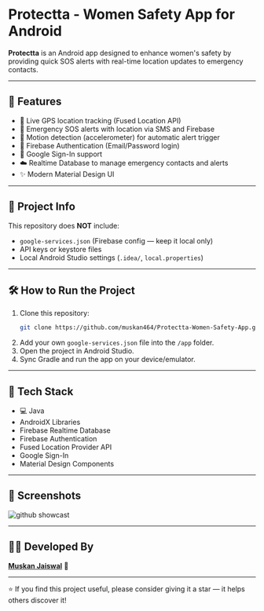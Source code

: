 # Protectta - Women Safety App for Android

**Protectta** is an Android app designed to enhance women's safety by providing quick SOS alerts with real-time location updates to emergency contacts.

---

## 🚀 Features

- 📍 Live GPS location tracking (Fused Location API)
- 🚨 Emergency SOS alerts with location via SMS and Firebase
- 📲 Motion detection (accelerometer) for automatic alert trigger
- 🔐 Firebase Authentication (Email/Password login)
- 🔑 Google Sign-In support
- ☁️ Realtime Database to manage emergency contacts and alerts
- ✨ Modern Material Design UI

---

## 📂 Project Info

This repository does **NOT** include:

- `google-services.json` (Firebase config — keep it local only)
- API keys or keystore files
- Local Android Studio settings (`.idea/`, `local.properties`)

---

## 🛠️ How to Run the Project

1. Clone this repository:
    ```bash
    git clone https://github.com/muskan464/Protectta-Women-Safety-App.git
    ```
2. Add your own `google-services.json` file into the `/app` folder.
3. Open the project in Android Studio.
4. Sync Gradle and run the app on your device/emulator.

---

## 🧰 Tech Stack

- 💻 Java
- AndroidX Libraries
- Firebase Realtime Database
- Firebase Authentication
- Fused Location Provider API
- Google Sign-In
- Material Design Components

---

## 📸 Screenshots


![github showcast](https://github.com/user-attachments/assets/ddb51cfe-dceb-4427-a0a1-96a0f9e01c31)

---

## 👩‍💻 Developed By

[**Muskan Jaiswal**](https://github.com/muskan464) 🎉

---

⭐ If you find this project useful, please consider giving it a star — it helps others discover it!

